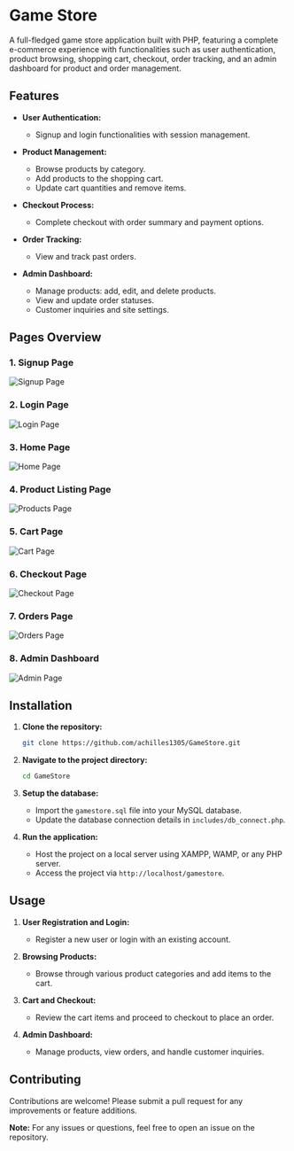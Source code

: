 # Game Store

A full-fledged game store application built with PHP, featuring a complete e-commerce experience with functionalities such as user authentication, product browsing, shopping cart, checkout, order tracking, and an admin dashboard for product and order management.

## Features

- **User Authentication:**
  - Signup and login functionalities with session management.
  
- **Product Management:**
  - Browse products by category.
  - Add products to the shopping cart.
  - Update cart quantities and remove items.
  
- **Checkout Process:**
  - Complete checkout with order summary and payment options.
  
- **Order Tracking:**
  - View and track past orders.

- **Admin Dashboard:**
  - Manage products: add, edit, and delete products.
  - View and update order statuses.
  - Customer inquiries and site settings.

## Pages Overview

### 1. Signup Page
![Signup Page](Preview/Signup.jpeg)

### 2. Login Page
![Login Page](Preview/Login.jpeg)

### 3. Home Page
![Home Page](Preview/Home.jpeg)

### 4. Product Listing Page
![Products Page](Preview/Products.jpeg)

### 5. Cart Page
![Cart Page](Preview/Cart.jpeg)

### 6. Checkout Page
![Checkout Page](Preview/Checkout.jpeg)

### 7. Orders Page
![Orders Page](Preview/Orders.jpeg)

### 8. Admin Dashboard
![Admin Page](Preview/Admin.jpeg)

## Installation

1. **Clone the repository:**
    ```bash
    git clone https://github.com/achilles1305/GameStore.git
    ```

2. **Navigate to the project directory:**
    ```bash
    cd GameStore
    ```

3. **Setup the database:**
    - Import the `gamestore.sql` file into your MySQL database.
    - Update the database connection details in `includes/db_connect.php`.

4. **Run the application:**
    - Host the project on a local server using XAMPP, WAMP, or any PHP server.
    - Access the project via `http://localhost/gamestore`.

## Usage

1. **User Registration and Login:**
   - Register a new user or login with an existing account.
   
2. **Browsing Products:**
   - Browse through various product categories and add items to the cart.
   
3. **Cart and Checkout:**
   - Review the cart items and proceed to checkout to place an order.

4. **Admin Dashboard:**
   - Manage products, view orders, and handle customer inquiries.

## Contributing

Contributions are welcome! Please submit a pull request for any improvements or feature additions.

**Note:** For any issues or questions, feel free to open an issue on the repository.

